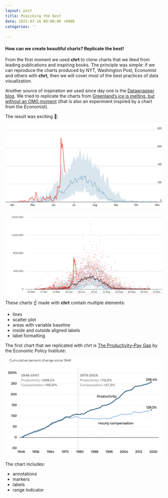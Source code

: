 ```yaml
---
layout: post
title: Mimicking the best
date: 2021-03-16 00:00:00 +0000
categories: ''

---
```

#### How can we create beautiful charts? Replicate the best!

From the first moment we used **chrt** to clone charts that we liked from leading publications and inspiring books. The principle was simple: if we can reproduce the charts produced by NYT, Washington Post, Economist and others with **chrt,** then we will cover most of the best practices of data visualization.

Another source of inspiration we used since day one is the [Datawrapper blog](https://blog.datawrapper.de/). We tried to replicate the charts from [Greenland’s ice is melting, but without an OMG moment](https://blog.datawrapper.de/weekly-chart-greenland-ice-melting-global-warming-2019/) (that is also an experiment inspired by a chart from the Economist).

The result was exciting 🎊:

![](/assets/uploads/screenshot-2021-06-27-at-18-04-26.png)

![](/assets/uploads/screenshot-2021-06-27-at-18-06-51.png)

These charts ☝️ made with **chrt** contain multiple elements:

* lines
* scatter plot
* areas with variable baseline
* inside and outside aligned labels
* label formatting

The first chart that we replicated with chrt is [The Productivity–Pay Gap](https://www.epi.org/productivity-pay-gap/) by the Economic Policy Institute:

![](/assets/uploads/screenshot-2021-06-27-at-18-37-23.png)

The chart includes:

* annotations
* markers
* labels
* range indicator